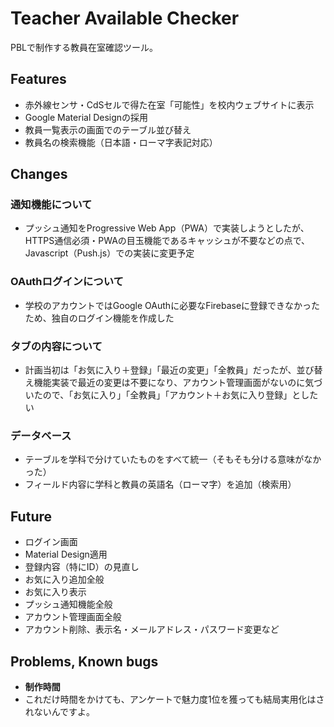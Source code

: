 # Teacher Available Checker

PBLで制作する教員在室確認ツール。

## Features

- 赤外線センサ・CdSセルで得た在室「可能性」を校内ウェブサイトに表示
- Google Material Designの採用
- 教員一覧表示の画面でのテーブル並び替え
- 教員名の検索機能（日本語・ローマ字表記対応）

## Changes

### 通知機能について

- プッシュ通知をProgressive Web App（PWA）で実装しようとしたが、HTTPS通信必須・PWAの目玉機能であるキャッシュが不要などの点で、Javascript（Push.js）での実装に変更予定

### OAuthログインについて

- 学校のアカウントではGoogle OAuthに必要なFirebaseに登録できなかったため、独自のログイン機能を作成した

### タブの内容について
- 計画当初は「お気に入り＋登録」「最近の変更」「全教員」だったが、並び替え機能実装で最近の変更は不要になり、アカウント管理画面がないのに気づいたので、「お気に入り」「全教員」「アカウント＋お気に入り登録」としたい

### データベース
- テーブルを学科で分けていたものをすべて統一（そもそも分ける意味がなかった）
- フィールド内容に学科と教員の英語名（ローマ字）を追加（検索用）

## Future

- ログイン画面
- Material Design適用
- 登録内容（特にID）の見直し
- お気に入り追加全般
- お気に入り表示
- プッシュ通知機能全般
- アカウント管理画面全般
- アカウント削除、表示名・メールアドレス・パスワード変更など

## Problems, Known bugs
- **制作時間**
- これだけ時間をかけても、アンケートで魅力度1位を獲っても結局実用化はされないんですよ。
